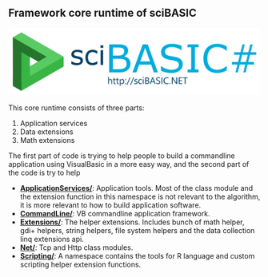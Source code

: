 ## Framework core runtime of sciBASIC

![](./Resources/logo.png)

This core runtime consists of three parts:

1. Application services
2. Data extensions
3. Math extensions

The first part of code is trying to help people to build a commandline application using VisualBasic in a more easy way, and the second part of the code is try to help

+ **[ApplicationServices/](./ApplicationServices/)**: Application tools. Most of the class module and the extension function in this namespace is not relevant to the algorithm, it is more relevant to how to build application software.
+ **[CommandLine/](./CommandLine/)**: VB commandline application framework.
+ **[Extensions/](./Extensions/)**: The helper extensions. Includes bunch of math helper, gdi+ helpers, string helpers, file system helpers and the data collection linq extensions api.
+ **[Net/](./Net/)**: Tcp and Http class modules.
+ **[Scripting/](./Scripting/)**: A namespace contains the tools for R language and custom scripting helper extension functions.